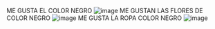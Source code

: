 ME GUSTA EL COLOR NEGRO
![image](https://user-images.githubusercontent.com/99773679/156663206-d6299762-3ba3-4145-85f0-108a1758c412.png)
ME GUSTAN LAS FLORES DE COLOR NEGRO
![image](https://user-images.githubusercontent.com/99773679/156663677-bb93a3a8-e270-4965-b0df-0dd99f5978f8.png)
ME GUSTA LA ROPA COLOR NEGRO
![image](https://user-images.githubusercontent.com/99773679/156663775-85afee0e-327b-44a0-aa1e-4a71492876d3.png)
